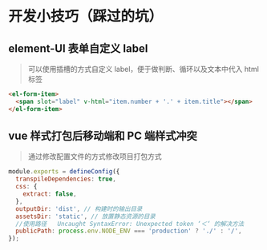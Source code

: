 # 开发小技巧（踩过的坑）

## element-UI 表单自定义 label

> 可以使用插槽的方式自定义 label，便于做判断、循环以及文本中代入 html 标签

```html
<el-form-item>
  <span slot="label" v-html="item.number + '.' + item.title"></span>
</el-form-item>
```

## vue 样式打包后移动端和 PC 端样式冲突

> 通过修改配置文件的方式修改项目打包方式

```js
module.exports = defineConfig({
  transpileDependencies: true,
  css: {
    extract: false,
  },
  outputDir: 'dist', // 构建时的输出目录
  assetsDir: 'static', // 放置静态资源的目录
  //使用路径   Uncaught SyntaxError: Unexpected token ‘＜‘ 的解决方法
  publicPath: process.env.NODE_ENV === 'production' ? './' : '/',
});
```
